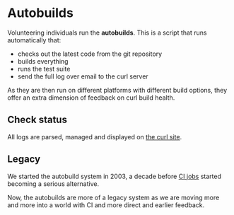 # Autobuilds

Volunteering individuals run the **autobuilds**. This is a script that runs
automatically that:

- checks out the latest code from the git repository
- builds everything
- runs the test suite
- send the full log over email to the curl server

As they are then run on different platforms with different build options, they
offer an extra dimension of feedback on curl build health.

## Check status

All logs are parsed, managed and displayed on [the curl
site](https://curl.se/dev/builds.html).

## Legacy

We started the autobuild system in 2003, a decade before [CI jobs](ci.md)
started becoming a serious alternative.

Now, the autobuilds are more of a legacy system as we are moving more and more
into a world with CI and more direct and earlier feedback.
